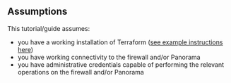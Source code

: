 ## Assumptions
This tutorial/guide assumes:
- you have a working installation of Terraform ([see example instructions here](../../tutorials/setup))
- you have working connectivity to the firewall and/or Panorama
- you have administrative credentials capable of performing the relevant operations on the firewall and/or Panorama